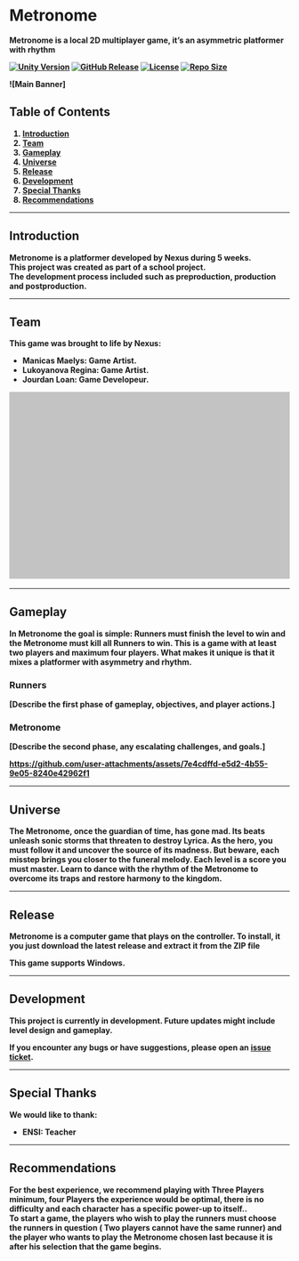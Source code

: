 
# <b>Metronome<b>

Metronome is a local 2D multiplayer game, it’s an asymmetric platformer with rhythm 

[![Unity Version](https://img.shields.io/badge/Unity-2022.3.47-blue?style=flat&logo=unity)](https://unity.com/)
[![GitHub Release](https://img.shields.io/github/v/release/Ecole-des-Nouvelles-Images/Unity-Template)](https://github.com/Ecole-des-Nouvelles-Images/Unity-Template/releases)
[![License](https://img.shields.io/github/license/Ecole-des-Nouvelles-Images/Unity-Template)](https://github.com/Ecole-des-Nouvelles-Images/Unity-Template/blob/main/LICENSE)
[![Repo Size](https://img.shields.io/github/repo-size/Ecole-des-Nouvelles-Images/Unity-Template?color=lightgrey)](https://github.com/Ecole-des-Nouvelles-Images/Unity-Template)

![Main Banner]

## Table of Contents
1. [Introduction](#introduction)
2. [Team](#team)
3. [Gameplay](#gameplay)
4. [Universe](#universe)
5. [Release](#release)
6. [Development](#development)
7. [Special Thanks](#special-thanks)
8. [Recommendations](#recommendations)

---

## Introduction
**Metronome** is a platformer developed by **Nexus** during **5 weeks**.  
This project was created as part of **a school project**.  
The development process included **such as preproduction, production and postproduction**.

---

## Team
This game was brought to life by **Nexus**:
- **Manicas Maelys**: Game Artist.
- **Lukoyanova Regina**: Game Artist.
- **Jourdan Loan**: Game Developeur.

![Team](https://github.com/Ecole-des-Nouvelles-Images/Unity-Template/blob/main/MetaData/team-photo.png)

---

## Gameplay
In Metronome the goal is simple: Runners must finish the level to win and the Metronome must kill all Runners to win. 
This is a game with at least two players and maximum four players.
What makes it unique is that it mixes a platformer with asymmetry and rhythm.

### Runners
[Describe the first phase of gameplay, objectives, and player actions.]

### Metronome
[Describe the second phase, any escalating challenges, and goals.]

https://github.com/user-attachments/assets/7e4cdffd-e5d2-4b55-9e05-8240e42962f1

---

## Universe
The Metronome, once the guardian of time, has gone mad. Its beats unleash sonic storms that threaten to destroy Lyrica. As the hero, you must follow it and uncover the source of its madness. But beware, each misstep brings you closer to the funeral melody. Each level is a score you must master. Learn to dance with the rhythm of the Metronome to overcome its traps and restore harmony to the kingdom.

---

## Release
Metronome is a computer game that plays on the controller. To install, it you just download the latest release and extract it from the ZIP file

This game supports **Windows**.

---

## Development
This project is currently **in development**. Future updates might include **level design and gameplay**.  

If you encounter any bugs or have suggestions, please open an **[issue ticket](https://github.com/Ecole-des-Nouvelles-Images/Unity-Template/issues/new)**.

---

## Special Thanks
We would like to thank:
- **ENSI**: Teacher

---

## Recommendations
For the best experience, we recommend playing with **Three Players minimum, four Players the experience would be optimal, there is no difficulty and each character has a specific power-up to itself.**.  
To start a game, the players who wish to play the runners must choose the runners in question ( Two players cannot have the same runner) and the player who wants to play the Metronome chosen last because it is after his selection that the game begins.
